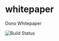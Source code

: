 # whitepaper
Dono Whitepaper

![Build Status](https://travis-ci.org/dono-app/whitepaper.svg?branch=master)

